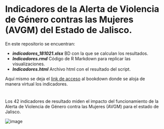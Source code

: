 # Indicadores de la Alerta de Violencia de Género contras las Mujeres (AVGM) del Estado de Jalisco.

En este repositorio se encuentran:

- ***indicadores_181021.xlsx*** BD con la que se calculan los resultados.
- ***Indicadores.rmd*** Código de R Markdown para replicar las visualizaciones.
- ***Indicadores.html*** Archivo html con el resultado del script.

Aquí mismo se deja el [link de acceso](https://bookdown.org/paolamanzorom/Indicadores_AVGM/) al bookdown donde se aloja de manera virtual los indicadores.

#

Los 42 indicadores de resultado miden el impacto del funcionamiento de la Alerta de Violencia de Género contra las Mujeres (AVGM) para el estado de Jalisco. 

![image](https://user-images.githubusercontent.com/68658424/140257213-1eeaf948-43e5-44c1-8884-f812cc61091b.png)

 
